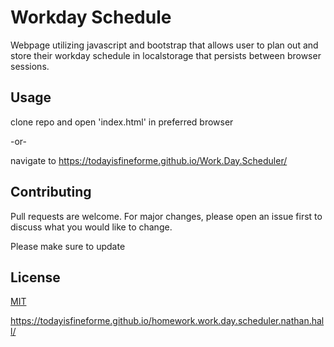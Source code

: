 # Workday Schedule

Webpage utilizing javascript and bootstrap that allows user to plan out and store their workday schedule in localstorage that persists between browser sessions.

## Usage

clone repo and open 'index.html' in preferred browser

-or-

navigate to https://todayisfineforme.github.io/Work.Day.Scheduler/

## Contributing
Pull requests are welcome. For major changes, please open an issue first to discuss what you would like to change.

Please make sure to update

## License
[MIT](https://choosealicense.com/licenses/mit/)

https://todayisfineforme.github.io/homework.work.day.scheduler.nathan.hall/

